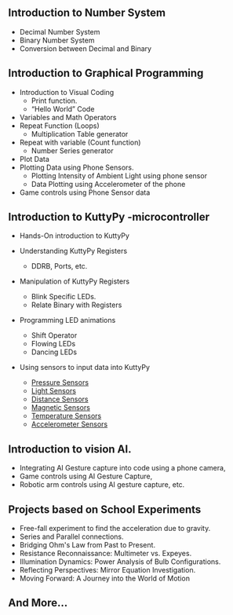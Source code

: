 ## Introduction to Number System

+ Decimal Number System
+ Binary Number System
+ Conversion between Decimal and Binary
 
## Introduction to Graphical Programming

+ Introduction to Visual Coding
	+ Print function. 
	+ “Hello World” Code
+ Variables and Math Operators
+ Repeat Function (Loops)
	+ Multiplication Table generator
+ Repeat with variable (Count function)
	+ Number Series generator
+ Plot Data
+ Plotting Data using Phone Sensors.
	+ Plotting Intensity of Ambient Light using phone sensor
	+ Data Plotting using Accelerometer of the phone
+ Game controls using Phone Sensor data 

## Introduction to KuttyPy -microcontroller

+ Hands-On introduction to KuttyPy
+ Understanding KuttyPy Registers
	+ DDRB, Ports, etc.
+ Manipulation of KuttyPy Registers 
	+ Blink Specific LEDs.
	+ Relate Binary with Registers
+ Programming LED animations
	+ Shift Operator 
	+ Flowing LEDs 
	+ Dancing LEDs 

+ Using sensors to input data into KuttyPy
	+ [Pressure Sensors](https://sites.google.com/uoc.ac.in/from-blocks-to-bots/syllabus/sensors/pressure?authuser=0)
	+ [Light Sensors](https://sites.google.com/uoc.ac.in/from-blocks-to-bots/syllabus/sensors/light?authuser=0)
	+ [Distance Sensors](https://sites.google.com/uoc.ac.in/from-blocks-to-bots/syllabus/sensors/distance-sensor?authuser=0) 
	+ [Magnetic Sensors](https://sites.google.com/uoc.ac.in/from-blocks-to-bots/syllabus/sensors/magnetic-sensor?authuser=0)
	+ [Temperature Sensors](https://sites.google.com/uoc.ac.in/from-blocks-to-bots/syllabus/sensors/temperature?authuser=0)
	+ [Accelerometer Sensors](https://sites.google.com/uoc.ac.in/from-blocks-to-bots/syllabus/sensors/accelerometer?authuser=0)

## Introduction to vision AI.

+ Integrating AI Gesture capture into code using a phone camera,
+ Game controls using AI Gesture Capture,
+ Robotic arm controls using AI gesture capture, etc.

## Projects based on School Experiments

+ Free-fall experiment to find the acceleration due to gravity.
+ Series and Parallel connections.
+ Bridging Ohm's Law from Past to Present.
+ Resistance Reconnaissance: Multimeter vs. Expeyes.
+ Illumination Dynamics: Power Analysis of Bulb Configurations.
+ Reflecting Perspectives: Mirror Equation Investigation.
+ Moving Forward: A Journey into the World of Motion

## And More...
